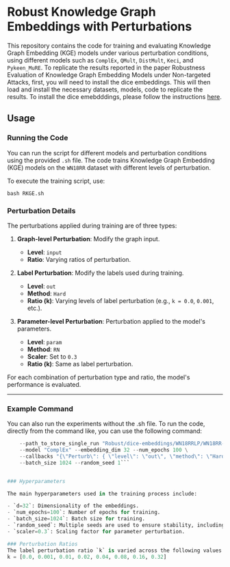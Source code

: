 # Robust Knowledge Graph Embeddings with Perturbations

This repository contains the code for training and evaluating Knowledge Graph Embedding (KGE) models under various perturbation conditions, using different models such as `ComplEx`, `QMult`, `DistMult`, `Keci`, and `Pykeen_MuRE`. To replicate the results reported in the paper Robustness Evaluation of Knowledge Graph Embedding Models under Non-targeted Attacks, first, you will need to install the dice embeddings. This will then load and install the necessary datasets, models, code to replicate the results. To install the dice emebdddings, please follow the instructions [here](https://github.com/arnabsharma91/Robustness_evaluation_KGE_non-target_attack/tree/master/RobustKGE).

## Usage

### Running the Code

You can run the script for different models and perturbation conditions using the provided `.sh` file. The code trains Knowledge Graph Embedding (KGE) models on the `WN18RR` dataset with different levels of perturbation.

To execute the training script, use:

```bash RKGE.sh```

### Perturbation Details

The perturbations applied during training are of three types:

1. **Graph-level Perturbation**: Modify the graph input.
   - **Level**: `input`
   - **Ratio**: Varying ratios of perturbation.
   
2. **Label Perturbation**: Modify the labels used during training.
   - **Level**: `out`
   - **Method**: `Hard`
   - **Ratio (k)**: Varying levels of label perturbation (e.g., `k = 0.0`, `0.001`, etc.).

3. **Parameter-level Perturbation**: Perturbation applied to the model's parameters.
   - **Level**: `param`
   - **Method**: `RN`
   - **Scaler**: Set to `0.3`
   - **Ratio (k)**: Same as label perturbation.

For each combination of perturbation type and ratio, the model's performance is evaluated.

---
### Example Command
You can also run the experiments without the .sh file. To run the code, directly from the command like, you can use the following command:

```python -m dicee.run --trainer PL \
    --path_to_store_single_run "Robust/dice-embeddings/WN18RRLP/WN18RR-LP-ComplEx-Dim32-Epoch-100-label-Perturb-k0.01-rs1" \
    --model "ComplEx" --embedding_dim 32 --num_epochs 100 \
    --callbacks "{\"Perturb\": { \"level\": \"out\", \"method\": \"Hard\", \"ratio\": 0.01}}" \
    --batch_size 1024 --random_seed 1```


### Hyperparameters

The main hyperparameters used in the training process include:

- `d=32`: Dimensionality of the embeddings.
- `num_epochs=100`: Number of epochs for training.
- `batch_size=1024`: Batch size for training.
- `random_seed`: Multiple seeds are used to ensure stability, including `1`, `2`, `3`, `4`, and `42`.
- `scaler=0.3`: Scaling factor for parameter perturbation.

### Perturbation Ratios
The label perturbation ratio `k` is varied across the following values:
k = [0.0, 0.001, 0.01, 0.02, 0.04, 0.08, 0.16, 0.32]

